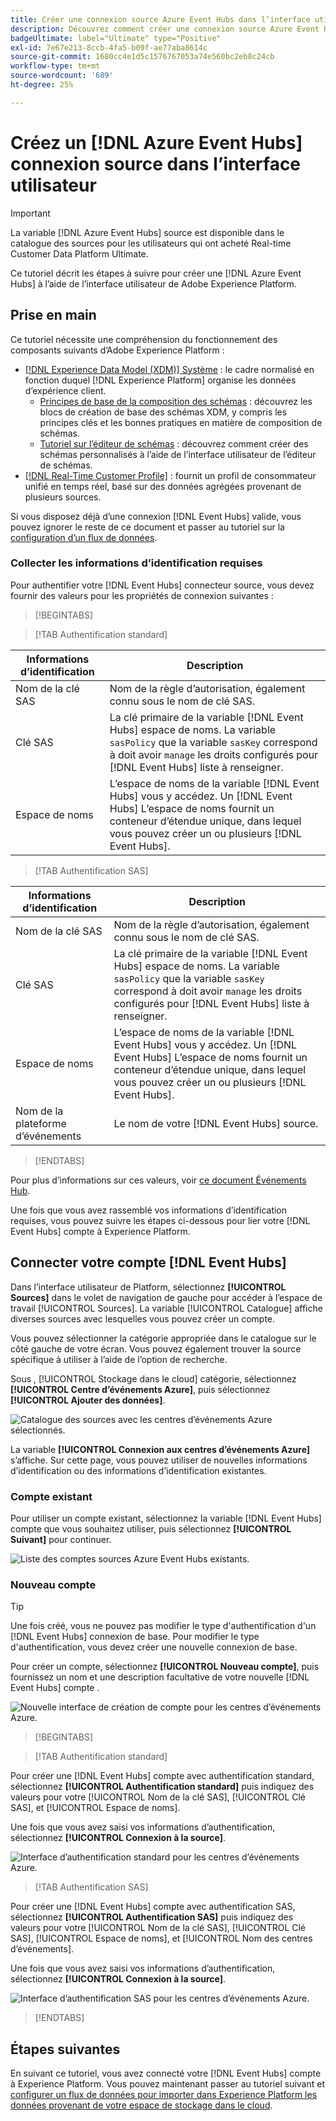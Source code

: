 ```yaml
---
title: Créer une connexion source Azure Event Hubs dans l’interface utilisateur
description: Découvrez comment créer une connexion source Azure Event Hubs à l’aide de l’interface utilisateur de Adobe Experience Platform.
badgeUltimate: label="Ultimate" type="Positive"
exl-id: 7e67e213-8ccb-4fa5-b09f-ae77aba8614c
source-git-commit: 1680cc4e1d5c1576767053a74e560bc2eb8c24cb
workflow-type: tm+mt
source-wordcount: '689'
ht-degree: 25%

---
```


# Créez un [!DNL Azure Event Hubs] connexion source dans l’interface utilisateur

>[!IMPORTANT]
>
>La variable [!DNL Azure Event Hubs] source est disponible dans le catalogue des sources pour les utilisateurs qui ont acheté Real-time Customer Data Platform Ultimate.

Ce tutoriel décrit les étapes à suivre pour créer une [!DNL Azure Event Hubs] à l’aide de l’interface utilisateur de Adobe Experience Platform.

## Prise en main

Ce tutoriel nécessite une compréhension du fonctionnement des composants suivants d’Adobe Experience Platform :

* [[!DNL Experience Data Model (XDM)] Système](../../../../../xdm/home.md) : le cadre normalisé en fonction duquel [!DNL Experience Platform] organise les données d’expérience client.
   * [Principes de base de la composition des schémas](../../../../../xdm/schema/composition.md) : découvrez les blocs de création de base des schémas XDM, y compris les principes clés et les bonnes pratiques en matière de composition de schémas.
   * [Tutoriel sur l’éditeur de schémas](../../../../../xdm/tutorials/create-schema-ui.md) : découvrez comment créer des schémas personnalisés à l’aide de l’interface utilisateur de l’éditeur de schémas.
* [[!DNL Real-Time Customer Profile]](../../../../../profile/home.md) : fournit un profil de consommateur unifié en temps réel, basé sur des données agrégées provenant de plusieurs sources.

Si vous disposez déjà d’une connexion [!DNL Event Hubs] valide, vous pouvez ignorer le reste de ce document et passer au tutoriel sur la [configuration d’un flux de données](../../dataflow/streaming/cloud-storage-streaming.md).

### Collecter les informations d’identification requises

Pour authentifier votre [!DNL Event Hubs] connecteur source, vous devez fournir des valeurs pour les propriétés de connexion suivantes :

>[!BEGINTABS]

>[!TAB Authentification standard]

| Informations d’identification | Description |
| --- | --- |
| Nom de la clé SAS | Nom de la règle d’autorisation, également connu sous le nom de clé SAS. |
| Clé SAS | La clé primaire de la variable [!DNL Event Hubs] espace de noms. La variable `sasPolicy` que la variable `sasKey` correspond à doit avoir `manage` les droits configurés pour [!DNL Event Hubs] liste à renseigner. |
| Espace de noms | L’espace de noms de la variable [!DNL Event Hubs] vous y accédez. Un [!DNL Event Hubs] L’espace de noms fournit un conteneur d’étendue unique, dans lequel vous pouvez créer un ou plusieurs [!DNL Event Hubs]. |

>[!TAB Authentification SAS]

| Informations d’identification | Description |
| --- | --- |
| Nom de la clé SAS | Nom de la règle d’autorisation, également connu sous le nom de clé SAS. |
| Clé SAS | La clé primaire de la variable [!DNL Event Hubs] espace de noms. La variable `sasPolicy` que la variable `sasKey` correspond à doit avoir `manage` les droits configurés pour [!DNL Event Hubs] liste à renseigner. |
| Espace de noms | L’espace de noms de la variable [!DNL Event Hubs] vous y accédez. Un [!DNL Event Hubs] L’espace de noms fournit un conteneur d’étendue unique, dans lequel vous pouvez créer un ou plusieurs [!DNL Event Hubs]. |
| Nom de la plateforme d’événements | Le nom de votre [!DNL Event Hubs] source. |

>[!ENDTABS]

Pour plus d’informations sur ces valeurs, voir [ce document Événements Hub](https://docs.microsoft.com/en-us/azure/event-hubs/authenticate-shared-access-signature).

Une fois que vous avez rassemblé vos informations d’identification requises, vous pouvez suivre les étapes ci-dessous pour lier votre [!DNL Event Hubs] compte à Experience Platform.

## Connecter votre compte [!DNL Event Hubs]

Dans l’interface utilisateur de Platform, sélectionnez **[!UICONTROL Sources]** dans le volet de navigation de gauche pour accéder à l’espace de travail [!UICONTROL Sources]. La variable [!UICONTROL Catalogue] affiche diverses sources avec lesquelles vous pouvez créer un compte.

Vous pouvez sélectionner la catégorie appropriée dans le catalogue sur le côté gauche de votre écran. Vous pouvez également trouver la source spécifique à utiliser à l’aide de l’option de recherche.

Sous , [!UICONTROL Stockage dans le cloud] catégorie, sélectionnez **[!UICONTROL Centre d’événements Azure]**, puis sélectionnez **[!UICONTROL Ajouter des données]**.

![Catalogue des sources avec les centres d’événements Azure sélectionnés.](../../../../images/tutorials/create/eventhub/catalog.png)

La variable **[!UICONTROL Connexion aux centres d’événements Azure]** s’affiche. Sur cette page, vous pouvez utiliser de nouvelles informations d’identification ou des informations d’identification existantes.

### Compte existant

Pour utiliser un compte existant, sélectionnez la variable [!DNL Event Hubs] compte que vous souhaitez utiliser, puis sélectionnez **[!UICONTROL Suivant]** pour continuer.

![Liste des comptes sources Azure Event Hubs existants.](../../../../images/tutorials/create/eventhub/existing.png)

### Nouveau compte

>[!TIP]
>
>Une fois créé, vous ne pouvez pas modifier le type d&#39;authentification d&#39;un [!DNL Event Hubs] connexion de base. Pour modifier le type d&#39;authentification, vous devez créer une nouvelle connexion de base.

Pour créer un compte, sélectionnez **[!UICONTROL Nouveau compte]**, puis fournissez un nom et une description facultative de votre nouvelle [!DNL Event Hubs] compte .

![Nouvelle interface de création de compte pour les centres d’événements Azure.](../../../../images/tutorials/create/eventhub/new.png)

>[!BEGINTABS]

>[!TAB Authentification standard]

Pour créer une [!DNL Event Hubs] compte avec authentification standard, sélectionnez **[!UICONTROL Authentification standard]** puis indiquez des valeurs pour votre [!UICONTROL Nom de la clé SAS], [!UICONTROL Clé SAS], et [!UICONTROL Espace de noms].

Une fois que vous avez saisi vos informations d’authentification, sélectionnez **[!UICONTROL Connexion à la source]**.

![Interface d’authentification standard pour les centres d’événements Azure.](../../../../images/tutorials/create/eventhub/standard.png)

>[!TAB Authentification SAS]

Pour créer une [!DNL Event Hubs] compte avec authentification SAS, sélectionnez **[!UICONTROL Authentification SAS]** puis indiquez des valeurs pour votre [!UICONTROL Nom de la clé SAS], [!UICONTROL Clé SAS], [!UICONTROL Espace de noms], et [!UICONTROL Nom des centres d’événements].

Une fois que vous avez saisi vos informations d’authentification, sélectionnez **[!UICONTROL Connexion à la source]**.

![Interface d’authentification SAS pour les centres d’événements Azure.](../../../../images/tutorials/create/eventhub/sas.png)

>[!ENDTABS]


## Étapes suivantes

En suivant ce tutoriel, vous avez connecté votre [!DNL Event Hubs] compte à Experience Platform. Vous pouvez maintenant passer au tutoriel suivant et [configurer un flux de données pour importer dans Experience Platform les données provenant de votre espace de stockage dans le cloud](../../dataflow/streaming/cloud-storage-streaming.md).
